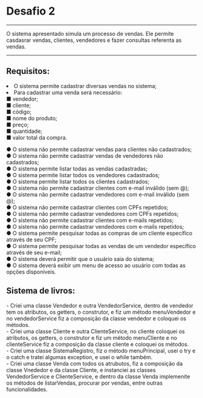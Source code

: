 <h1>Desafio 2</h1>
<hr>
O sistema apresentado simula um processo de vendas. Ele permite casdasrar vendas, clientes, vendedores e fazer consultas referenta as vendas.
<hr>
<h2>Requisitos: </h2>
<li>O sistema permite cadastrar diversas vendas no sistema;
<li>Para cadastrar uma venda será necessário:</li>
■ vendedor; <br>
■ cliente;<br>
■ código;<br>
■ nome do produto; <br>
■ preço; <br>
■ quantidade;<br>
■ valor total da compra.<br>

● O sistema não permite cadastrar vendas para clientes não cadastrados; <br>
● O sistema não permite cadastrar vendas de vendedores não cadastrados; <br>
● O sistema permite listar todas as vendas cadastradas; <br>
● O sistema permite listar todos os vendedores cadastrados; <br>
● O sistema permite listar todos os clientes cadastrados; <br>
● O sistema não permite cadastrar clientes com e-mail inválido (sem @); <br>
● O sistema não permite cadastrar vendedores com e-mail inválido (sem @); <br>
● O sistema não permite cadastrar clientes com CPFs repetidos; <br>
● O sistema não permite cadastrar vendedores com CPFs repetidos; <br>
● O sistema não permite cadastrar clientes com e-mails repetidos; <br>
● O sistema não permite cadastrar vendedores com e-mails repetidos; <br>
● O sistema permite pesquisar todas as compras de um cliente específico através de seu CPF; <br>
● O sistema permite pesquisar todas as vendas de um vendedor específico através de seu e-mail; <br>
● O sistema deverá permitir que o usuário saia do sistema; <br>
● O sistema deverá exibir um menu de acesso ao usuário com todas as opções disponíveis. <br>

<h2>Sistema de livros: </h2>
- Criei uma classe Vendedor e outra VendedorService, dentro de vendedor tem os atributos, os getters, o construtor, e fiz um método menuVendedor e no vendedorService fiz a composição da classe vendedor e coloquei os métodos. <br>
- Criei uma classe Cliente e outra ClienteService, no cliente coloquei os atributos, os getters, o construtor e fiz um método menuCliente e no clienteService fiz a composição da classe cliente e coloquei os métodos. <br>
- Criei uma classe SistemaRegistro, fiz o método menuPrincipal, usei o try e o catch e tratei algumas exception, e usei o while também. <br>
- Criei uma classe Venda com todos os atrubutos, fiz a composição da classe Vnededor e da classe Cliente, e instanciei as classes VendedorService e ClienteService, e dentro da classe Venda implemenite os métodos de listarVendas, procurar por vendas, entre outras funcionalidades.